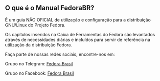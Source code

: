 ## O que é o Manual FedoraBR?
É um guia NÃO OFICIAL de utilização e configuração para a distribuição GNU/Linux do Projeto Fedora.

Os capítulos inseridos na Caixa de Ferramentas do Fedora são levantados através de necessidades diárias e incluídos para servir de referência na utilização da distribuição Fedora.

Faça parte de nossas redes sociais, encontre-nos em:

Grupo no Telegram: [Fedora Brasil](https://t.me/fedorabr)

Grupo no Facebook: [Fedora Brasil](https://www.facebook.com/groups/fedorabrasil/)

